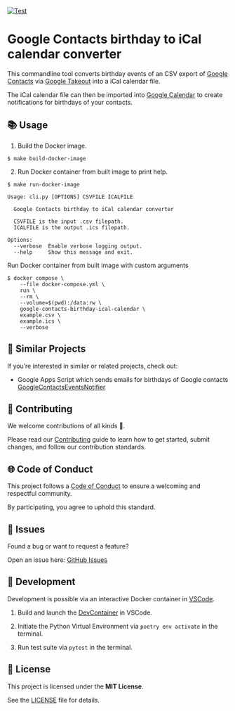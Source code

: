 [![Test](https://github.com/escalate/google-contacts-birthday-ical-calendar/actions/workflows/test.yml/badge.svg?branch=master&event=push)](https://github.com/escalate/google-contacts-birthday-ical-calendar/actions/workflows/test.yml)

# Google Contacts birthday to iCal calendar converter

This commandline tool converts birthday events of an CSV export of [Google Contacts](https://contacts.google.com/) via [Google Takeout](https://takeout.google.com/) into a iCal calendar file.

The iCal calendar file can then be imported into [Google Calendar](https://calendar.google.com/) to create notifications for birthdays of your contacts.

## 📚 Usage

1. Build the Docker image.

```
$ make build-docker-image
```

2. Run Docker container from built image to print help.

```
$ make run-docker-image

Usage: cli.py [OPTIONS] CSVFILE ICALFILE

  Google Contacts birthday to iCal calendar converter

  CSVFILE is the input .csv filepath.
  ICALFILE is the output .ics filepath.

Options:
  --verbose  Enable verbose logging output.
  --help     Show this message and exit.
```

Run Docker container from built image with custom arguments

```
$ docker compose \
    --file docker-compose.yml \
    run \
    --rm \
    --volume=$(pwd):/data:rw \
    google-contacts-birthday-ical-calendar \
    example.csv \
    example.ics \
    --verbose
```

## 🧩 Similar Projects

If you’re interested in similar or related projects, check out:

- Google Apps Script which sends emails for birthdays of Google contacts [GoogleContactsEventsNotifier](https://github.com/GioBonvi/GoogleContactsEventsNotifier)

## 🤝 Contributing

We welcome contributions of all kinds 🎉.

Please read our [Contributing](https://github.com/escalate/google-contacts-birthday-ical-calendar/blob/master/CONTRIBUTING.md) guide to learn how to get started, submit changes, and follow our contribution standards.

## 🌐 Code of Conduct

This project follows a [Code of Conduct](https://github.com/escalate/google-contacts-birthday-ical-calendar/blob/master/CODE_OF_CONDUCT.md) to ensure a welcoming and respectful community.

By participating, you agree to uphold this standard.

## 🐛 Issues

Found a bug or want to request a feature?

Open an issue here: [GitHub Issues](https://github.com/escalate/google-contacts-birthday-ical-calendar/issues)

## 🧪 Development

Development is possible via an interactive Docker container in [VSCode](https://code.visualstudio.com/).

1. Build and launch the [DevContainer](https://code.visualstudio.com/docs/devcontainers/containers) in VSCode.

2. Initiate the Python Virtual Environment via `poetry env activate` in the terminal.

3. Run test suite via `pytest` in the terminal.

## 📜 License

This project is licensed under the **MIT License**.

See the [LICENSE](https://github.com/escalate/google-contacts-birthday-ical-calendar/blob/master/LICENSE) file for details.
